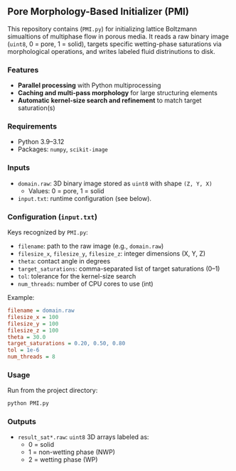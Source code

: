## Pore Morphology-Based Initializer (PMI)

This repository contains (`PMI.py`) for initializing lattice Boltzmann simualtions of multiphase flow in porous media. It reads a raw binary image (`uint8`, 0 = pore, 1 = solid), targets specific wetting-phase saturations via morphological operations, and writes labeled fluid distrinutions to disk.

### Features
- **Parallel processing** with Python multiprocessing
- **Caching and multi-pass morphology** for large structuring elements
- **Automatic kernel-size search and refinement** to match target saturation(s)

### Requirements
- Python 3.9–3.12
- Packages: `numpy`, `scikit-image`


### Inputs
- `domain.raw`: 3D binary image stored as `uint8` with shape `(Z, Y, X)`
  - Values: 0 = pore, 1 = solid
- `input.txt`: runtime configuration (see below).

### Configuration (`input.txt`)
Keys recognized by `PMI.py`:

- `filename`: path to the raw image (e.g., `domain.raw`)
- `filesize_x`, `filesize_y`, `filesize_z`: integer dimensions (X, Y, Z)
- `theta`: contact angle in degrees
- `target_saturations`: comma-separated list of target saturations (0–1)
- `tol`: tolerance for the kernel-size search
- `num_threads`: number of CPU cores to use (int)

Example:

```ini
filename = domain.raw
filesize_x = 100
filesize_y = 100
filesize_z = 100
theta = 30.0
target_saturations = 0.20, 0.50, 0.80
tol = 1e-6
num_threads = 8
```

### Usage
Run from the project directory:

```bash
python PMI.py
```

### Outputs
- `result_sat*.raw`: `uint8` 3D arrays labeled as:
  - 0 = solid
  - 1 = non-wetting phase (NWP)
  - 2 = wetting phase (WP)



